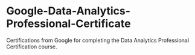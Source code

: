 # Google-Data-Analytics-Professional-Certificate
Certifications from Google for completing the Data Analytics Professional Certification course.
